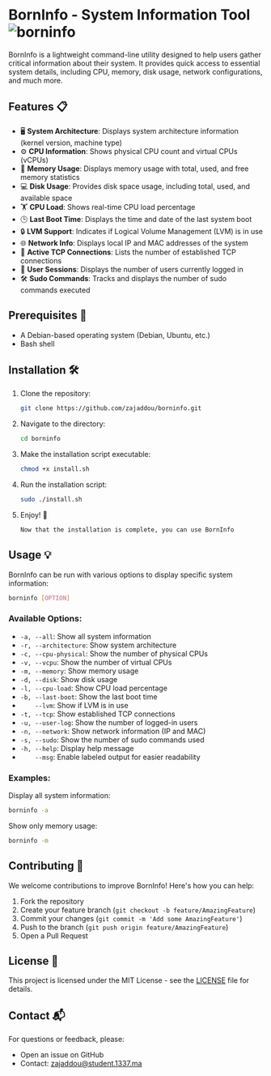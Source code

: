 # BornInfo - System Information Tool ![borninfo](https://img.shields.io/badge/BornInfo-Tool-blue)

BornInfo is a lightweight command-line utility designed to help users gather critical information about their system. It provides quick access to essential system details, including CPU, memory, disk usage, network configurations, and much more.

## Features 📋

- 🖥️ **System Architecture**: Displays system architecture information (kernel version, machine type)
- ⚙️ **CPU Information**: Shows physical CPU count and virtual CPUs (vCPUs)
- 💾 **Memory Usage**: Displays memory usage with total, used, and free memory statistics
- 💻 **Disk Usage**: Provides disk space usage, including total, used, and available space
- 🏋️ **CPU Load**: Shows real-time CPU load percentage
- 🕒 **Last Boot Time**: Displays the time and date of the last system boot
- 🔒 **LVM Support**: Indicates if Logical Volume Management (LVM) is in use
- 🌐 **Network Info**: Displays local IP and MAC addresses of the system
- 🔌 **Active TCP Connections**: Lists the number of established TCP connections
- 👤 **User Sessions**: Displays the number of users currently logged in
- 🛠️ **Sudo Commands**: Tracks and displays the number of sudo commands executed

## Prerequisites 📝

- A Debian-based operating system (Debian, Ubuntu, etc.)
- Bash shell

## Installation 🛠️

1. Clone the repository:
   ```bash
   git clone https://github.com/zajaddou/borninfo.git
   ```

2. Navigate to the directory:
   ```bash
   cd borninfo
   ```

3. Make the installation script executable:
   ```bash
   chmod +x install.sh
   ```

4. Run the installation script:
   ```bash
   sudo ./install.sh
   ```
   
5. Enjoy! 🎉
   ```bash
   Now that the installation is complete, you can use BornInfo
   ```

## Usage 💡

BornInfo can be run with various options to display specific system information:

```bash
borninfo [OPTION]
```

### Available Options:

- `-a, --all`: Show all system information
- `-r, --architecture`: Show system architecture
- `-c, --cpu-physical`: Show the number of physical CPUs
- `-v, --vcpu`: Show the number of virtual CPUs
- `-m, --memory`: Show memory usage
- `-d, --disk`: Show disk usage
- `-l, --cpu-load`: Show CPU load percentage
- `-b, --last-boot`: Show the last boot time
- `    --lvm`: Show if LVM is in use
- `-t, --tcp`: Show established TCP connections
- `-u, --user-log`: Show the number of logged-in users
- `-n, --network`: Show network information (IP and MAC)
- `-s, --sudo`: Show the number of sudo commands used
- `-h, --help`: Display help message
- `     --msg `: Enable labeled output for easier readability

### Examples:

Display all system information:
```bash
borninfo -a
```

Show only memory usage:
```bash
borninfo -m
```

## Contributing 🤝

We welcome contributions to improve BornInfo! Here's how you can help:

1. Fork the repository
2. Create your feature branch (`git checkout -b feature/AmazingFeature`)
3. Commit your changes (`git commit -m 'Add some AmazingFeature'`)
4. Push to the branch (`git push origin feature/AmazingFeature`)
5. Open a Pull Request

## License 📝

This project is licensed under the MIT License - see the [LICENSE](LICENSE) file for details.

## Contact 📬

For questions or feedback, please:
- Open an issue on GitHub
- Contact: zajaddou@student.1337.ma

